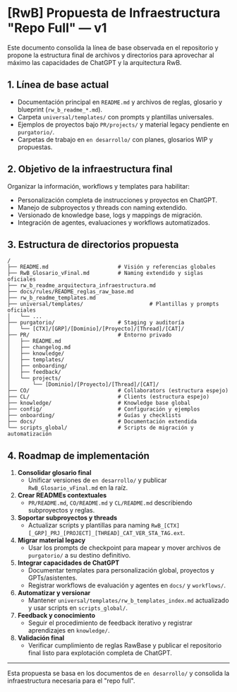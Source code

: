 # [RwB] Propuesta de Infraestructura "Repo Full" — v1

Este documento consolida la línea de base observada en el repositorio y propone la estructura final de archivos y directorios para aprovechar al máximo las capacidades de ChatGPT y la arquitectura RwB.

## 1. Línea de base actual
- Documentación principal en `README.md` y archivos de reglas, glosario y blueprint (`rw_b_readme_*.md`).
- Carpeta `universal/templates/` con prompts y plantillas universales.
- Ejemplos de proyectos bajo `PR/projects/` y material legacy pendiente en `purgatorio/`.
- Carpetas de trabajo en `en desarrollo/` con planes, glosarios WIP y propuestas.

## 2. Objetivo de la infraestructura final
Organizar la información, workflows y templates para habilitar:
- Personalización completa de instrucciones y proyectos en ChatGPT.
- Manejo de subproyectos y threads con naming extendido.
- Versionado de knowledge base, logs y mappings de migración.
- Integración de agentes, evaluaciones y workflows automatizados.

## 3. Estructura de directorios propuesta
```plaintext
/
├── README.md                      # Visión y referencias globales
├── RwB_Glosario_vFinal.md         # Naming extendido y siglas oficiales
├── rw_b_readme_arquitectura_infraestructura.md
├── docs/rules/README_reglas_raw_base.md
├── rw_b_readme_templates.md
├── universal/templates/                     # Plantillas y prompts oficiales
│   └── ...
├── purgatorio/                    # Staging y auditoría
│   └── [CTX]/[GRP]/[Dominio]/[Proyecto]/[Thread]/[CAT]/
├── PR/                            # Entorno privado
│   ├── README.md
│   ├── changelog.md
│   ├── knowledge/
│   ├── templates/
│   ├── onboarding/
│   ├── feedback/
│   └── projects/
│       └── [Dominio]/[Proyecto]/[Thread]/[CAT]/
├── CO/                            # Collaborators (estructura espejo)
├── CL/                            # Clients (estructura espejo)
├── knowledge/                     # Knowledge base global
├── config/                        # Configuración y ejemplos
├── onboarding/                    # Guías y checklists
├── docs/                          # Documentación extendida
└── scripts_global/                # Scripts de migración y automatización
```

## 4. Roadmap de implementación
1. **Consolidar glosario final**
   - Unificar versiones de `en desarrollo/` y publicar `RwB_Glosario_vFinal.md` en la raíz.
2. **Crear READMEs contextuales**
   - `PR/README.md`, `CO/README.md` y `CL/README.md` describiendo subproyectos y reglas.
3. **Soportar subproyectos y threads**
   - Actualizar scripts y plantillas para naming `RwB_[CTX][_GRP]_PRJ_[PROJECT]_[THREAD]_CAT_VER_STA_TAG.ext`.
4. **Migrar material legacy**
   - Usar los prompts de checkpoint para mapear y mover archivos de `purgatorio/` a su destino definitivo.
5. **Integrar capacidades de ChatGPT**
   - Documentar templates para personalización global, proyectos y GPTs/asistentes.
   - Registrar workflows de evaluación y agentes en `docs/` y `workflows/`.
6. **Automatizar y versionar**
   - Mantener `universal/templates/rw_b_templates_index.md` actualizado y usar scripts en `scripts_global/`.
7. **Feedback y conocimiento**
   - Seguir el procedimiento de feedback iterativo y registrar aprendizajes en `knowledge/`.
8. **Validación final**
   - Verificar cumplimiento de reglas RawBase y publicar el repositorio final listo para explotación completa de ChatGPT.

---
Esta propuesta se basa en los documentos de `en desarrollo/` y consolida la infraestructura necesaria para el "repo full".

